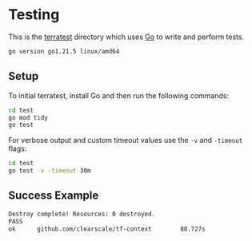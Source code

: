 # Testing

This is the [terratest](https://terratest.gruntwork.io/docs/getting-started/quick-start/) directory which uses [Go](https://go.dev/doc/tutorial/getting-started) to write and perform tests.

```bash
go version go1.21.5 linux/amd64
```

## Setup

To initial terratest, install Go and then run the following commands:

```bash
cd test
go mod tidy
go test
```

For verbose output and custom timeout values use the `-v` and `-timeout` flags:

```bash
cd test
go test -v -timeout 30m
```

## Success Example

```bash
Destroy complete! Resources: 0 destroyed.
PASS
ok      github.com/clearscale/tf-context        88.727s
```
